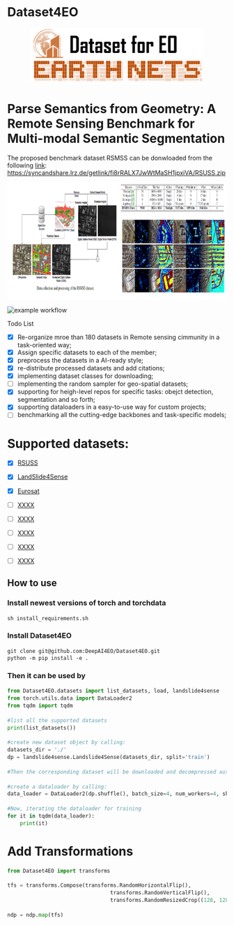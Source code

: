 # Dataset4EO

<div  align="center">    
 <img src="resources/datasets4eo.png" width = "400" height = "130" alt="segmentation" align=center />
</div>

# Parse Semantics from Geometry: A Remote Sensing Benchmark for Multi-modal Semantic Segmentation

The proposed benchmark dataset RSMSS can be donwloaded from the following [link](https://syncandshare.lrz.de/getlink/fi8rRALX7JwWtMaSH1jpxiVA/RSUSS.zip):
https://syncandshare.lrz.de/getlink/fi8rRALX7JwWtMaSH1jpxiVA/RSUSS.zip
<div  align="center">    
 <img src="resources/RSMSS.png" width = "1100" height = "270" alt="RSMSS" align=center />
</div>


![example workflow](https://github.com/github/docs/actions/workflows/main.yml/badge.svg)

Todo List

- [x] Re-organize mroe than 180 datasets in Remote sensing cimmunity in a task-oriented way;
- [x] Assign specific datasets to each of the member;
- [X] preprocess the datasets in a AI-ready style;
- [X] re-distribute processed datasets and add citations;
- [X] implementing dataset classes for downloading;
- [ ] implementing the random sampler for geo-spatial datasets;
- [X] supporting for heigh-level repos for specific tasks: obejct detection, segmentation and so forth;
- [X] supporting dataloaders in a easy-to-use way for custom projects;
- [ ] benchmarking all the cutting-edge backbones and task-specific models;

# Supported datasets:

- [x] [RSUSS](https://github.com/open-mmlab/mmsegmentation/blob/master/docs/en/dataset_prepare.md#cityscapes)
- [x] [LandSlide4Sense](https://github.com/open-mmlab/mmsegmentation/blob/master/docs/en/dataset_prepare.md#pascal-voc)
- [x] [Eurosat](https://github.com/open-mmlab/mmsegmentation/blob/master/docs/en/dataset_prepare.md#ade20k)
- [ ] [XXXX](https://github.com/open-mmlab/mmsegmentation/blob/master/docs/en/dataset_prepare.md#pascal-context)
- [ ] [XXXX](https://github.com/open-mmlab/mmsegmentation/blob/master/docs/en/dataset_prepare.md#pascal-context)
- [ ] [XXXX](https://github.com/open-mmlab/mmsegmentation/blob/master/docs/en/dataset_prepare.md#pascal-context)
- [ ] [XXXX](https://github.com/open-mmlab/mmsegmentation/blob/master/docs/en/dataset_prepare.md#pascal-context)
- [ ] [XXXX](https://github.com/open-mmlab/mmsegmentation/blob/master/docs/en/dataset_prepare.md#pascal-context)


## How to use

### Install newest versions of torch and torchdata
```shell
sh install_requirements.sh
```

### Install Dataset4EO
```shell
git clone git@github.com:DeepAI4EO/Dataset4EO.git
python -m pip install -e .
```

### Then it can be used by
```python
from Dataset4EO.datasets import list_datasets, load, landslide4sense
from torch.utils.data import DataLoader2
from tqdm import tqdm

#list all the supported datasets
print(list_datasets())

#create new dataset object by calling:
datasets_dir = './'
dp = landslide4sense.Landslide4Sense(datasets_dir, split='train')

#Then the corresponding dataset will be downloaded and decompressed automatically

#create a dataloader by calling:
data_loader = DataLoader2(dp.shuffle(), batch_size=4, num_workers=4, shuffle=True, drop_last=True)

#Now, iterating the dataloader for training
for it in tqdm(data_loader):
    print(it)
```

# Add Transformations
```python
from Dataset4EO import transforms

tfs = transforms.Compose(transforms.RandomHorizontalFlip(),
                                 transforms.RandomVerticalFlip(),
                                 transforms.RandomResizedCrop((128, 128), scale=[0.5, 1]))
                                 
ndp = ndp.map(tfs)
```
